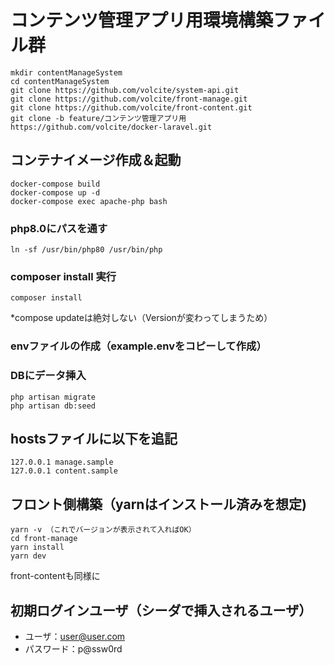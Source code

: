 # コンテンツ管理アプリ用環境構築ファイル群

```
mkdir contentManageSystem
cd contentManageSystem
git clone https://github.com/volcite/system-api.git
git clone https://github.com/volcite/front-manage.git
git clone https://github.com/volcite/front-content.git
git clone -b feature/コンテンツ管理アプリ用 https://github.com/volcite/docker-laravel.git
```

## コンテナイメージ作成＆起動

```
docker-compose build
docker-compose up -d
docker-compose exec apache-php bash
```

### php8.0にパスを通す
```
ln -sf /usr/bin/php80 /usr/bin/php
```

### composer install 実行

```
composer install
```
*compose updateは絶対しない（Versionが変わってしまうため）

### envファイルの作成（example.envをコピーして作成）

### DBにデータ挿入

```
php artisan migrate
php artisan db:seed
```

## hostsファイルに以下を追記

```
127.0.0.1 manage.sample
127.0.0.1 content.sample
```

## フロント側構築（yarnはインストール済みを想定)

```
yarn -v （これでバージョンが表示されて入ればOK）
cd front-manage
yarn install
yarn dev
```

front-contentも同様に

## 初期ログインユーザ（シーダで挿入されるユーザ）
- ユーザ：user@user.com
- パスワード：p@ssw0rd


